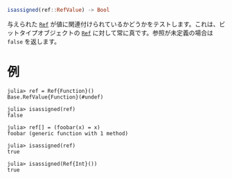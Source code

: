 ```julia
isassigned(ref::RefValue) -> Bool
```

与えられた [`Ref`](@ref) が値に関連付けられているかどうかをテストします。これは、ビットタイプオブジェクトの [`Ref`](@ref) に対して常に真です。参照が未定義の場合は `false` を返します。

# 例

```jldoctest
julia> ref = Ref{Function}()
Base.RefValue{Function}(#undef)

julia> isassigned(ref)
false

julia> ref[] = (foobar(x) = x)
foobar (generic function with 1 method)

julia> isassigned(ref)
true

julia> isassigned(Ref{Int}())
true
```
